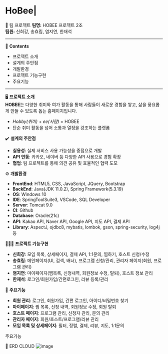 # HoBee|
📣 팀 프로젝트
**팀명:** HOBEE 프로젝트 2조  
**팀원:** 신희강, 송효림, 염지연, 한재석  

---

📖 **Contents**  
- 프로젝트 소개  
- 설계의 주안점  
- 개발환경  
- 프로젝트 기능구현  
- 주요기능  

---

🖥️ **프로젝트 소개**  
**HOBEE**는 다양한 취미와 여가 활동을 통해 사람들이 새로운 경험을 쌓고, 삶을 풍요롭게 만들 수 있도록 돕는 홈페이지입니다.  
- *Hobby(취미)* + *ee(사람)* = HOBEE  
- 단순 취미 활동을 넘어 소통과 열정을 강조하는 플랫폼  

✔️ **설계의 주안점**  
- **실용성**: 실제 서비스 사용 가능성을 중점으로 개발  
- **API 연동**: 카카오, 네이버 등 다양한 API 사용으로 경험 확장  
- **협업**: 팀 프로젝트를 통해 의견 공유 및 효율적인 협력 도모  

⚙️ **개발환경**  
- **FrontEnd**: HTML5, CSS, JavaScript, JQuery, Bootstrap  
- **BackEnd**: Java(JDK 11.0.2), Spring Framework(5.3.19)  
- **OS**: Windows 10  
- **IDE**: SpringToolSuite3, VSCode, SQL Developer  
- **Server**: Tomcat 9.0  
- **CI**: Github  
- **Database**: Oracle(21c)  
- **API**: Kakao API, Naver API, Google API, 지도 API, 결제 API  
- **Library**: AspectJ, ojdbc8, mybatis, lombok, gson, spring-security, log4j 등  

🧑‍🤝‍🧑 **프로젝트 기능구현**  
- **신희강**: 모임 목록, 상세페이지, 결제 API, 1:1문의, 찜하기, 호스트 신청/수정  
- **송효림**: 메인페이지(UI, 검색, 배너), 프로그램 신청/관리, 관리자 페이지(회원, 프로그램 관리)  
- **염지연**: 마이페이지(찜목록, 신청내역, 회원정보 수정, 탈퇴), 호스트 정보 관리  
- **한재석**: 로그인/회원가입/간편로그인, 리뷰 등록/관리  

📌 **주요기능**  
- **회원 관리**: 로그인, 회원가입, 간편 로그인, 아이디/비밀번호 찾기  
- **마이페이지**: 찜 목록, 신청 내역, 회원정보 수정, 회원 탈퇴  
- **호스트 페이지**: 프로그램 관리, 신청자 관리, 문의 관리  
- **관리자 페이지**: 회원/호스트/프로그램/리뷰 관리  
- **모임 목록 및 상세페이지**: 필터, 정렬, 결제, 리뷰, 지도, 1:1문의  

주요기능 

📌 ERD CLOUD
![image](https://github.com/user-attachments/assets/5b29d252-26eb-4a56-96ec-07b0bfa94e70)


